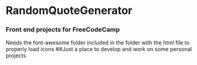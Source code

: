 # RandomQuoteGenerator
### Front end projects for FreeCodeCamp
Needs the font-awesome folder included in the folder with the html file to properly load icons
##Just a place to develop and work on some personal projects

